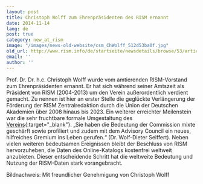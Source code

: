 ```yaml
---
layout: post
title: Christoph Wolff zum Ehrenpräsidenten des RISM ernannt
date: 2014-11-14
lang: de
post: true
category: new_at_rism
image: "/images/news-old-website/csm_ChWolff_512d53ba0f.jpg"
old_url: http://www.rism.info/de/startseite/newsdetails/browse/53/article/64/christoph-wolff-named-honorary-president-of-rism.html
email: ''
author: ''
---
```


Prof. Dr. Dr. h.c. Christoph Wolff wurde vom amtierenden RISM-Vorstand zum Ehrenpräsidenten ernannt. Er hat sich während seiner Amtszeit als Präsident von RISM (2004-2013) um den Verein außerordentlich verdient gemacht. Zu nennen ist hier an erster Stelle die geglückte Verlängerung der Förderung der RISM Zentralredaktion durch die Union der Deutschen Akademien über 2008 hinaus bis 2023. Ein weiterer erreichter Meilenstein war die sehr fruchtbare formale Umgestaltung des [Vereins](/organization/the-association.html){:target="_blank"}. „Sie haben die Bedeutung der Commission mixte geschärft sowie profiliert und zudem mit dem Advisory Council ein neues, hilfreiches Gremium ins Leben gerufen.“ (Dr. Wolf-Dieter Seiffert). Neben vielen weiteren bedeutsamen Ereignissen bleibt der Beschluss von RISM hervorzuheben, die Daten des Online-Katalogs kostenfrei weltweit anzubieten. Dieser entscheidende Schritt hat die weltweite Bedeutung und Nutzung der RISM-Daten stark vorangebracht.


Bildnachweis: Mit freundlicher Genehmigung von Christoph Wolff